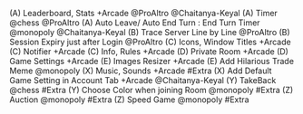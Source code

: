 (A) Leaderboard, Stats +Arcade @ProAltro @Chaitanya-Keyal
(A) Timer @chess @ProAltro
(A) Auto Leave/ Auto End Turn : End Turn Timer @monopoly @Chaitanya-Keyal
(B) Trace Server Line by Line @ProAltro
(B) Session Expiry just after Login @ProAltro
(C) Icons, Window Titles +Arcade
(C) Notifier +Arcade
(C) Info, Rules +Arcade
(D) Private Room +Arcade
(D) Game Settings +Arcade
(E) Images Resizer +Arcade
(E) Add Hilarious Trade Meme @monopoly
(X) Music, Sounds +Arcade #Extra
(X) Add Default Game Setting in Account Tab +Arcade @Chaitanya-Keyal
(Y) TakeBack @chess #Extra
(Y) Choose Color when joining Room @monopoly #Extra
(Z) Auction @monopoly #Extra
(Z) Speed Game @monopoly #Extra
